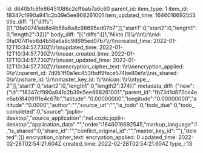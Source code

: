 id: d640bfc8fe86451086c2cffbab7a6c60
parent_id: 
item_type: 1
item_id: 18347cf990a941c2b39e5ee968261001
item_updated_time: 1646016692553
title_diff: "[{\"diffs\":[[1,\"0fa00741eb8d4b58a6a8c98695ed07b7\"]],\"start1\":0,\"start2\":0,\"length1\":0,\"length2\":32}]"
body_diff: "[{\"diffs\":[[1,\"Nikto (1)\\\r\\\n\\\r\\\nid: 0fa00741eb8d4b58a6a8c98695ed07b7\\\r\\\ncreated_time: 2022-01-12T10:34:57.730Z\\\r\\\nupdated_time: 2022-01-12T10:34:57.730Z\\\r\\\nuser_created_time: 2022-01-12T10:34:57.730Z\\\r\\\nuser_updated_time: 2022-01-12T10:34:57.730Z\\\r\\\nencryption_cipher_text: \\\r\\\nencryption_applied: 0\\\r\\\nparent_id: 7d051ff0a1ec453fbdf9fece574be80e\\\r\\\nis_shared: 0\\\r\\\nshare_id: \\\r\\\nmaster_key_id: \\\r\\\nicon: \\\r\\\ntype_: 2\"]],\"start1\":0,\"start2\":0,\"length1\":0,\"length2\":374}]"
metadata_diff: {"new":{"id":"18347cf990a941c2b39e5ee968261001","parent_id":"fb73d1d872ce4ee6ab184091f1e4c67b","latitude":"0.00000000","longitude":"0.00000000","altitude":"0.0000","author":"","source_url":"","is_todo":0,"todo_due":0,"todo_completed":0,"source":"joplin-desktop","source_application":"net.cozic.joplin-desktop","application_data":"","order":1646016692545,"markup_language":1,"is_shared":0,"share_id":"","conflict_original_id":"","master_key_id":""},"deleted":[]}
encryption_cipher_text: 
encryption_applied: 0
updated_time: 2022-02-28T02:54:21.604Z
created_time: 2022-02-28T02:54:21.604Z
type_: 13